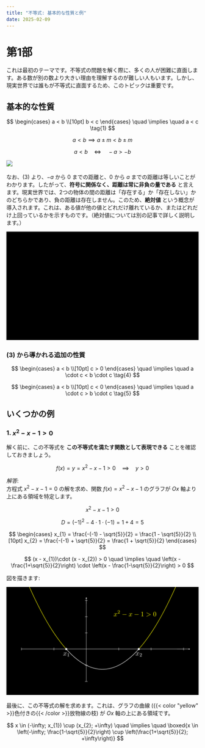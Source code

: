 ```yaml
---
title: "不等式: 基本的な性質と例"
date: 2025-02-09
---
```


# 第1部

これは最初のテーマです。不等式の問題を解く際に、多くの人が困難に直面します。ある数が別の数より大きい理由を理解するのが難しい人もいます。しかし、現実世界では誰もが不等式に直面するため、このトピックは重要です。

## 基本的な性質

$$
\begin{cases}
a < b \\[10pt]
b < c
\end{cases}
\quad \implies \quad a < c \tag{1}
$$

$$
a < b \implies a \pm m < b \pm m \tag{2}
$$

$$
a < b \quad\iff\quad -a > -b \tag{3}
$$

![](/data/lineX.svg)

なお、(3) より、$-a$ から 0 までの距離と、0 から $a$ までの距離は等しいことがわかります。したがって、**符号に関係なく、距離は常に非負の量である** と言えます。現実世界では、2つの物体の間の距離は「存在する」か「存在しない」かのどちらかであり、負の距離は存在しません。このため、**絶対値** という概念が導入されます。これは、ある値が他の値とどれだけ離れているか、またはどれだけ上回っているかを示すものです。（絶対値については別の記事で詳しく説明します。）

![](/data/animation.gif)

### (3) から導かれる追加の性質

$$
\begin{cases}
a < b \\[10pt]
c > 0
\end{cases}
\quad \implies \quad a \cdot c < b \cdot c \tag{4}
$$

$$
\begin{cases}
a < b \\[10pt]
c < 0
\end{cases}
\quad \implies \quad a \cdot c > b \cdot c \tag{5}
$$

## いくつかの例

### 1. $x^{2} - x - 1 > 0$

解く前に、この不等式を **この不等式を満たす関数として表現できる** ことを確認しておきましょう。

$$
f(x) = y = x^{2} - x - 1 > 0 \quad \implies \quad y > 0
$$

*解答*:  
方程式 $x^{2} - x - 1 = 0$ の解を求め、関数 $f(x)=x^{2} - x - 1$ のグラフが $Ox$ 軸より上にある領域を特定します。

$$
x^{2} - x - 1 > 0
$$

$$
D = (-1)^{2} - 4\cdot 1 \cdot (-1) = 1 + 4 = 5
$$

$$
\begin{cases}
x_{1} = \frac{-(-1) - \sqrt{5}}{2} = \frac{1 - \sqrt{5}}{2} \\[10pt]
x_{2} = \frac{-(-1) + \sqrt{5}}{2} = \frac{1 + \sqrt{5}}{2}
\end{cases}
$$

$$
(x - x_{1})\cdot (x - x_{2}) > 0 \quad \implies \quad \left(x - \frac{1+\sqrt{5}}{2}\right) \cdot \left(x - \frac{1-\sqrt{5}}{2}\right) > 0
$$

図を描きます:

![](/data/StaticParabola_ManimCE_v0.19.0.png)

最後に、この不等式の解を求めます。これは、グラフの曲線 ({{< color "yellow" >}}色付きの{{< /color >}}放物線の枝) が $Ox$ 軸の上にある領域です。

$$
x \in (-\infty; x_{1}) \cup (x_{2}; +\infty)
\quad \implies \quad
\boxed{x \in \left(-\infty; \frac{1-\sqrt{5}}{2}\right) \cup \left(\frac{1+\sqrt{5}}{2}; +\infty\right)}
$$

